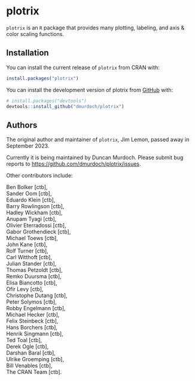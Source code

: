 
<!-- README.md is generated from README.Rmd. Please edit that file -->

# plotrix

<!-- badges: start -->
<!-- badges: end -->

`plotrix` is an `R` package that provides many plotting, labeling, and
axis & color scaling functions.

## Installation

You can install the current release of `plotrix` from CRAN with:

``` r
install.packages("plotrix")
```

You can install the development version of plotrix from
[GitHub](https://github.com/) with:

``` r
# install.packages("devtools")
devtools::install_github("dmurdoch/plotrix")
```

## Authors

The original author and maintainer of `plotrix`, Jim Lemon, passed away
in September 2023.

Currently it is being maintained by Duncan Murdoch. Please submit bug
reports to <https://github.com/dmurdoch/plotrix/issues>.

Other contributors include:

Ben Bolker \[ctb\],  
Sander Oom \[ctb\],  
Eduardo Klein \[ctb\],  
Barry Rowlingson \[ctb\],  
Hadley Wickham \[ctb\],  
Anupam Tyagi \[ctb\],  
Olivier Eterradossi \[ctb\],  
Gabor Grothendieck \[ctb\],  
Michael Toews \[ctb\],  
John Kane \[ctb\],  
Rolf Turner \[ctb\],  
Carl Witthoft \[ctb\],  
Julian Stander \[ctb\],  
Thomas Petzoldt \[ctb\],  
Remko Duursma \[ctb\],  
Elisa Biancotto \[ctb\],  
Ofir Levy \[ctb\],  
Christophe Dutang \[ctb\],  
Peter Solymos \[ctb\],  
Robby Engelmann \[ctb\],  
Michael Hecker \[ctb\],  
Felix Steinbeck \[ctb\],  
Hans Borchers \[ctb\],  
Henrik Singmann \[ctb\],  
Ted Toal \[ctb\],  
Derek Ogle \[ctb\],  
Darshan Baral \[ctb\],  
Ulrike Groemping \[ctb\],  
Bill Venables \[ctb\],  
The CRAN Team \[ctb\].
